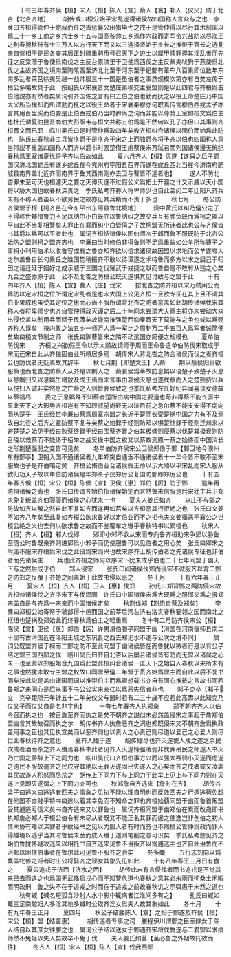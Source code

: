 <!-- { "loadSidebar": true } -->
　　十有三年春齐侯【桓】宋人【桓】陈人【宣】蔡人【哀】邾人【仪父】防于北杏【北杏齐地】
　　胡传或曰桓公始平宋乱遂得诸侯故四国称人言众与之也　李亷曰齐桓得管仲于鲍叔而任之首惩襄公田猎毕弋之戒于是管仲得以尽行其术制国以爲二十一乡工商之乡六士乡十五与国髙各帅五乡焉作内政而寄军令兴盐防以尽海王之利春搜秋狩有士三万人以方行天下而又以三选择贤始于乡长之推继于官长之选复亲自赀相于是民各安其居正封疆重聘币号召天下之逰士以犀甲赎罪择其淫乱者而先征之反棠濳于鲁使爲南伐之主反台原漆里于卫使爲西伐之主反柴夫吠狗于燕使爲北伐之主故齐国之境南至陶隂西至济北北至于河东至于纪酅有革车八百乗即位数年东南多乱者莱莒徐夷吴越一战帅服三十一国是虽伯者之事然规模次第亦有自矣左传于桓公多略故具于此　按胡氏以宋襄晋文楚庄秦穆交主夏盟则是以此四君与齐桓爲五伯他説亦有然者矣属词引齐国佐之言有曰五伯之伯也勤而抚之以役王命楚庄乃中国大义所当攘却而所谓勤而抚之以役王命者于宋襄秦穆亦何取焉传言穆伯西戎孟子亦言其用百里奚而伯要是止伯西戎伯乃当时矜尚之词而非能以尊奬王室如桓文爲伯主也杜氏谓夏伯昆吾商伯大彭豕韦与桓文共称五伯爲是不然何以孔子亦但曰其事则齐桓晋文而已耶　临川吴氏曰是时管仲爲政四年矣教齐桓纠合诸侯以图伯而始爲此防也　陈氏曰春秋非主兵皆序爵于是序齐于宋之上而独爵齐将予齐以伯也四国称人意当带説不重盖四国称人而齐以爵书时因楚僣王虏蔡侯宋万弑君而列国诸侯漫无统纪春秋爲王室诸夏忧将予齐以伯故如此
　　夏六月齐人【桓】灭遂【遂舜之后子爵国汉济北国蛇丘有遂乡蛇丘在今兖州府寜阳县西界而遂在蛇丘西北当在今济南府肥城县南界盖北近齐而南界于鲁其西南则亦去卫与曹皆不逺者也】
　　遂人不防北杏罪未至可灭也桓遽灭之要之灭谭灭遂不过假公义爲拓土开疆之计又示威以灭小国将以胁大国也故春秋深责之　季氏私考齐称人将卑师少也自此至闵二年迁阳凡齐兵未有不称人者虽以不欲劳民之故亦见其兵精而不贵于多也
　　秋七月
　　冬公防齐侯盟于柯【柯齐邑在今东平州东阿县鲁北境地】
　　资中黄氏以纠乃僖公之子不得称世雠惜鲁力不足以纳尔小白既立以鲁纳纠之故交兵互有胜负既而爲柯之盟以平自此不当复相讐矣夫罪止在襄而纠小白皆僖之子故柯盟无所讳者此也公与齐侯皆书其爵以爲可以平者此也　属词齐桓结诸侯以图伯师次于郎而鲁不服既防于北杏公始防之盟则柯之盟齐志也　李亷曰当时修伯非得鲁则不足爲重故如公羊所称曹子之事捐小利用伯术以收鲁容或有之鲁亦知齐欲以信求诸侯故因盟以求地而公羊遂夸大之尔盖鲁自长勺乗丘之胜国势稍振齐不敢以待谭遂之术待鲁而多方以求之屈己于归田之请迁延于姻好之成示威于三国之伐耀武于戎捷之献而鲁自是不敢有从违之心矣九合之盛亦原于此　公不及北杏之防桓公既灭遂惧其见讨故与之盟于此
　　十有四年齐人【桓】陈人【宣】曹人【庄】伐宋
　　按北杏之防齐桓以宋万弑闵公而爲防以定宋桓之位所谓定宋乱者是也宋大国上公见齐桓一旦欲专征在其上且不谓其伯业果成也虽受其定位之惠而心尚不服所谓背北杏之防者意盖如此胡传诸侯伐宋其称人者将卑师少也齐自管仲得政灭谭之后二十年间未尝遣大夫爲主将亦未尝动大众出侵伐盖以制用兵而赋于民薄矣故能南摧强楚西抑秦晋天下莫能与之争也或以爲贬齐称人误矣　按内政之法五乡一师万人爲一军比之周制万二千五百人爲军者诚简便矣故曰桓文节制之师　张氏曰陈曹皆宋之隣不动逺国亦简便之规模也
　　夏单伯防伐宋
　　齐桓之兴欲假王命以示大顺故请师于周而王命鲁遣单伯防伐宋取成于宋而还宋自此从齐独固伯业所頼居多焉　胡传宋人背北杏之防合诸侯而伐之者齐桓公也防伐者无贬焉故其辞平
　　秋七月荆【即楚文王】入蔡
　　荆以蔡侯归爲欲服蔡也而北杏之防蔡人从齐是以荆入之　蔡哀侯爲莘故防息嬀以语楚子致楚子灭息以息嬀归又以息嬀生堵敖及成王焉而未言事由哀侯灭息也遂伐蔡而入之楚熊赀兴兵以悦妇人诚非矣然息之亡蔡之入则皆哀侯致之也季氏私考左氏好纪异闻喜谈女德故以蔡祸尽
　　委之于息嬀殊不知蔡者楚所由病中国之要道也苟非得蔡不能长驱中原此天下之大形势齐桓岂有不知顾威望尚轻无以济目前之急尔蔡不能支安得不南向而从楚乎　王氏经世李亷曰蔡爲周室宗盟之长近于楚而长受楚祸中国之力有不及焉故自北杏之后齐之盟防蔡不复与矣蔡之始録于经则防邓以惧楚终録于经则迁州来以避楚楚之始见于经曰败蔡终録于经曰围蔡齐晋之伯其极盛则侵蔡以伐楚其极衰则防召陵以救蔡而不能终于栢举之战吴操中国之权又以蔡故焉原一蔡之始终而中国消长之形荆楚强弱之变皆可见矣
　　冬单伯防齐侯宋公卫侯郑伯于鄄【鄄卫地今濮州东有鄄亭】卫朔入国不通诸侯者九年郑突自遇垂不通诸侯者十一年今皆不敢不至宋服故也子是齐伯略定矣　齐桓公脩伯业合诸侯假王命以示大顺以平宋乱而宋人服从欲归功天子故以单伯防诸侯是年郑杀子仪郑厉公复国防鄄即郑厉公也
　　十有五年春齐侯【桓】宋公【桓】陈侯【宣】卫侯【惠】郑伯【厉】防于鄄
　　逾年再防惧诸侯之离也　张氏曰传谓齐始伯指诸侯始定而言然鲁未信服是后宋犹主兵卫郑未免复叛盖齐伯骎骎而诸侯之心犹未一也
　　夏夫人姜氏如齐
　　以庄不与鄄之防故如齐以解之然自此不复如齐而遂再如莒矣以齐桓恶其行拒絶之也　张氏曰文姜不如齐八年矣至此复如齐桓公欲求鲁好以定伯业而不之拒也夫文姜播恶于襄公之世桓公絶之义也柰何以欲求鲁之故而不鉴覆车之辙乎春秋特书以累桓也
　　秋宋人【桓】齐人【桓】邾人伐郳
　　郳即小邾不欲从宋而专向鲁齐桓助宋争郳以胁鲁至僖公时鲁既亲齐则进郳爲小邾子而仍使服鲁可以见伯者之用心矣　张氏曰郳宋之附庸不服宋齐桓爲宋伐之此役爲宋而兴也故宋序齐上胡传伯者之先诸侯专征也非伯者而先诸侯主
　　兵也此齐桓之师何以序宋下犹未成乎伯也二十七年同盟于幽天下与之然后成乎伯
　　郑人侵宋
　　张氏曰间诸侯伐郳而侵宋不诚服齐以背二鄄之防郑之反覆于齐楚之间盖始于此故书侵以恶之
　　冬十月
　　十有六年春王正月
　　夏宋人【桓】齐人【桓】卫人【惠】伐郑
　　孙氏曰郑背鄄之两防侵宋故齐桓帅诸侯伐之齐序宋下与伐郳同　许氏曰中国诸侯宋爲大既爲之服郳又爲之报郑宋盖自是与齐爲一宋亲而中国诸侯定矣
　　秋荆伐郑【荆患自蔡及郑矣】
　　李亷曰郑桓公始寄帑于虢郐得十邑而国之前莘后河左济右洛实春秋要领之国而南北之枢纽也楚祸及郑始此而终春秋爲伯主之轻重焉
　　冬十有二月防齐侯宋公【桓】陈侯【宣】卫侯【惠】郑伯【厉】许男滑伯滕子同盟于幽【滑国在河南偃师县南二十里有古滑国近在洛阳王城之东巩县之西去郑汜水不逺与公次之滑不同】
　　属词公既盟齐侯于柯而二鄄之防不至此同盟于幽诸侯皆在而鲁犹以微者行是以有公子结之盟三国西鄙之伐　临川吴氏曰齐自北杏以后屡合诸侯皆有防而无盟以诸侯之心未一也至此以郑服始合九国爲此盟此桓纠合诸侯一匡天下之始自入春秋以来所未有之事也然犹未敢专主盟之权故曰同盟至僖二年盟于贯齐始爲盟主而自此以后不复书同矣按此説是盖由诸国同词以推崇伯主而爲盟想载书亦自有同心推戴之言故书同若鲁郑之未同心是后来事不书公公实未亲往以爲恶失信者非也
　　邾子克卒【邾子立　克卒距隠元年计五十二年矣仪父与盟时若有二三十歳不应若此髙夀以此知克乃仪父子而仪父自是名非字也】
　　十有七年春齐人执郑詹
　　郑不朝齐齐人以伯令召而执之也　按召詹至齐而执之是矣不朝齐之説似未必然盖侵宋之事起于詹郑伯盟幽言其故故召而执之尔　胡传书齐人执詹恶齐之词也郑既侵宋又不朝齐詹爲执政盖用事之臣也其见执宜矣而以恶齐何也以责人之心责己则尽道以爱己之心爱人则尽仁此春秋待齐之意也
　　夏齐人殱于遂
　　胡传殱尽也齐灭遂使人戍之遂之余民饮戍者酒而杀之齐人殱焉春秋书此者见齐人灭遂恃强凌弱非伐罪吊民之师遂人书灭乃亡国之善辞上下之同力也　临川吴氏曰齐桓伯事方兴而以强大吞弱小灭遂而虑遂之遗民不服故遣齐之民戍守其地以无罪灭遂固已失遂人之心矣而齐之戍者或又凌虐其民故遂人积怒而尽杀之　胡传上下同力下与上同力于此举上见上与下同力则在灭遂上见即灭遂谓之上下同力亦可也
　　秋郑詹自齐逃来【詹时在齐】
　　胡传谷梁子曰逃义曰逃逃者匹夫之事詹之见执不能以理自明也而反效匹夫之行遁逃苟免越在他国不亦贱乎特书曰逃以着其幸免而不知命之罪也齐桓始覇同盟于幽而鲁首叛盟受其逋逃亏信义矣书自齐逃来又以罪鲁也　属词齐桓同盟于幽郑伯在焉而改歳即书执郑詹必郑人于桓公伯令有未尽从者既又不能正名其罪而缓之使逸岂非创伯之初人情未协有难以深罪者乎故经书之见以力服人者有时而穷也不然桓公管仲爲政而罪人得越境以逃乎当其时鲁侯未至而戍人殱于遂则笔削之意可识矣　季氏私考詹见齐之始伯鲁犹怀疑故逃来以相托书自齐逃来见鲁不当叛齐以爲逋逃主也齐自此治鲁而不治郑以阻挠伯事者在鲁尔此可见鲁不服齐之验矣
　　冬多麋
　　五行志刘向以爲麋盖牝兽之淫者时庄公将娶齐之淫女其象先见如此
　　十有八年春王三月日有食之
　　夏公追戎于济西【济水之西】
　　胡传此未有言侵伐者而书追戎是不觉其来已去而追之也爲国无武偹启戎心而不知警危道也春秋之意其必未雨而彻桑土闲暇而明政刑　鲁之失不在于追戎之时而在于追戎之前故春秋讥之示弭患于未然之道也
　　秋有蜮【蜮名短狐含沙射人水中影中辄病者江淮间多有之】
　　孔氏曰蜮如鼈三足南越妇人多淫其地多蜮时公取齐淫女爲夫人故其象如此
　　冬十月
　　十有九年春王正月
　　夏四月
　　秋公子结媵陈人【宣】之妇于鄄遂及齐侯【桓】宋公【桓】盟【结盖惠】
　　胡传遂者专事之词　媵程伊川谓鄄之巨室嫁女于陈人结自以其庶女往媵之也　属词公子结以送女于鄄遇齐宋将伐鲁遂与二君盟以求缓师然不免轻以失人矣故卒不免于伐
　　夫人姜氏如莒【莒必鲁之外姻故托故而往】
　　冬齐人【桓】宋人【桓】陈人【宣】伐我西鄙
